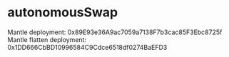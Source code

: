 # autonomousSwap

Mantle deployment: 0x89E93e36A9ac7059a7138F7b3cac85F3Ebc8725f
Mantle flatten deployment: 0x1DD666CbBD10996584C9Cdce6518df0274BaEFD3
